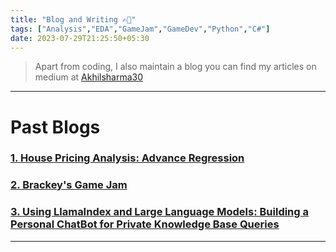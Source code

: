 ```yaml
---
title: "Blog and Writing ✍🏻"
tags: ["Analysis","EDA","GameJam","GameDev","Python","C#"]
date: 2023-07-29T21:25:50+05:30
---
```


> Apart from coding, I also maintain a blog you can find my articles on medium at [Akhilsharma30](https://medium.com/@Akhilsharma30)
---
# Past Blogs

### [1. House Pricing Analysis: Advance Regression](https://medium.com/@Akhilsharma30/house-prices-analysis-advanced-regression-techniques-bb444f471080)

### [2. Brackey's Game Jam](https://medium.com/@Akhilsharma30/first-experience-of-a-game-jam-36f8d2c6b56e)

### [3. Using LlamaIndex and Large Language Models: Building a Personal ChatBot for Private Knowledge Base Queries](https://medium.com/@Akhilsharma30/using-llamaindex-and-large-language-models-building-a-personal-chatbot-for-private-knowledge-base-28eb98607739)

---
